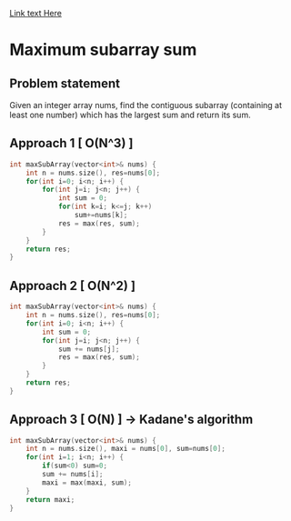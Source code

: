 [Link text Here](https://leetcode.com/problems/maximum-subarray/)
# Maximum subarray sum

## Problem statement

Given an integer array nums, find the contiguous subarray (containing at least one number) which has the largest sum and return its sum.

## Approach 1 [ O(N^3) ]

```cpp
int maxSubArray(vector<int>& nums) {
    int n = nums.size(), res=nums[0];
    for(int i=0; i<n; i++) {
        for(int j=i; j<n; j++) {
            int sum = 0;
            for(int k=i; k<=j; k++)
                sum+=nums[k];
            res = max(res, sum);
        }
    }
    return res;
}
```

## Approach 2 [ O(N^2) ]

```cpp
int maxSubArray(vector<int>& nums) {
    int n = nums.size(), res=nums[0];
    for(int i=0; i<n; i++) {
        int sum = 0;
        for(int j=i; j<n; j++) {
            sum += nums[j];
            res = max(res, sum);
        }
    }
    return res;
}
```

## Approach 3 [ O(N) ] -> Kadane's algorithm

```cpp
int maxSubArray(vector<int>& nums) {
    int n = nums.size(), maxi = nums[0], sum=nums[0];
    for(int i=1; i<n; i++) {
        if(sum<0) sum=0;
        sum += nums[i];
        maxi = max(maxi, sum);
    }
    return maxi;
}
```